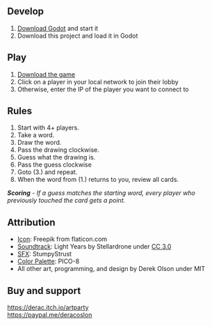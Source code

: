 ## Develop
1. [Download Godot](https://godotengine.org/download/) and start it
2. Download this project and load it in Godot

## Play
1. [Download the game](https://derac.itch.io/artparty)
2. Click on a player in your local network to join their lobby
3. Otherwise, enter the IP of the player you want to connect to

## Rules
1. Start with 4+ players.
2. Take a word.
3. Draw the word.
4. Pass the drawing clockwise.
5. Guess what the drawing is.
6. Pass the guess clockwise
7. Goto (3.) and repeat.
8. When the word from (1.) returns to you, review all cards.

_**Scoring** -
If a guess matches the starting word, every player who previously touched the card gets a point._

## Attribution
- [Icon](https://www.flaticon.com/free-icon/palette_2492988): Freepik from flaticon.com
- [Soundtrack](https://freemusicarchive.org/music/Stellardrone/Light_Years_1227): Light Years by Stellardrone under [CC 3.0](https://creativecommons.org/licenses/by/3.0/)
- [SFX](https://opengameart.org/content/ui-sounds): StumpyStrust
- [Color Palette](https://lospec.com/palette-list/pico-8): PICO-8
- All other art, programming, and design by Derek Olson under MIT

## Buy and support
https://derac.itch.io/artparty  
https://paypal.me/deracoslon